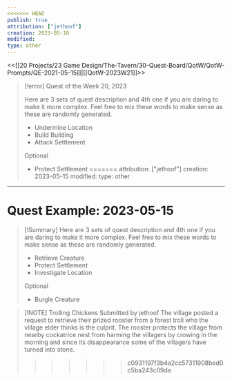 ```yaml
---
<<<<<<< HEAD
publish: true
attribution: ["jethoof"]
creation: 2023-05-18
modified: 
type: other
---
```

<<[[20 Projects/23 Game Design/The-Tavern/30-Quest-Board/QotW/QotW-Prompts/QE-2021-05-15]]|[[QotW-2023W21]]>>
> [!error] Quest of the Week 20, 2023
> 
> Here are 3 sets of quest description and 4th one if you are daring to make it more complex. Feel free to mix these words to make sense as these are randomly generated.
> 
> -   Undermine Location
> -   Build Building
> -   Attack Settlement
> 
> Optional
> 
> -   Protect Settlement
=======
attribution: ["jethoof"]
creation: 2023-05-15
modified: 
type: other
---

# Quest Example: 2023-05-15 

> [!Summary]
> Here are 3 sets of quest description and 4th one if you are daring to make it more complex. Feel free to mix these words to make sense as these are randomly generated.
> - Retrieve Creature
> - Protect Settlement
> - Investigate Location
> 
> Optional
> - Burgle Creature

> [!NOTE] Trolling Chickens
> Submitted by jethoof
> The village posted a request to retrieve their prized rooster from a forest troll who the village elder thinks is the culprit. The rooster protects the village from nearby cockatrice nest from harming the villagers by crowing in the morning and since its disappearance some of the villagers have turned into stone.
>>>>>>> c0931197f3b4a2cc57311908bed0c5ba243c09da
